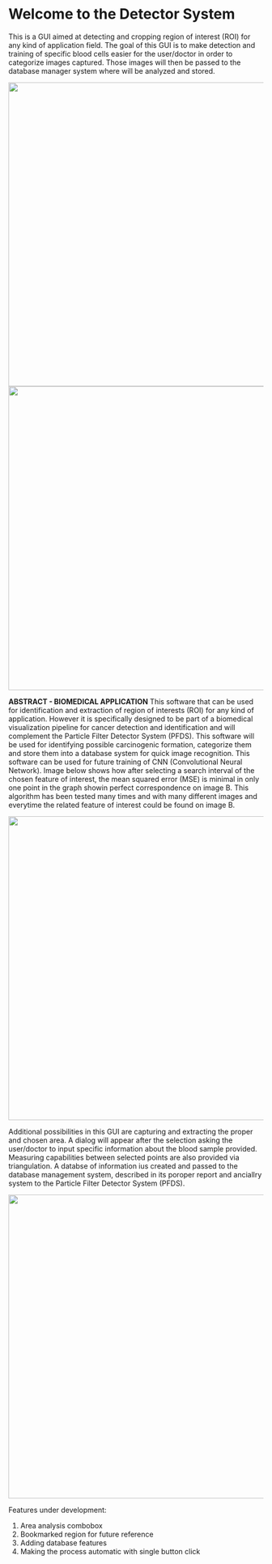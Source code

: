 # Welcome to the Detector System
This is a GUI aimed at detecting and cropping region of interest (ROI) for any kind of application field. The goal of this GUI is to make detection and training of specific blood cells easier for the user/doctor in order to categorize images captured. Those images will then be passed to the database manager system where will be analyzed and stored.

<div>
<img src="https://user-images.githubusercontent.com/55800613/79785111-527fa080-8311-11ea-9cde-d6098e4b652f.png" height="600">
</div>

<div>
<img src="https://user-images.githubusercontent.com/55800613/79785126-58758180-8311-11ea-85c7-762804955271.png" height="600">
</div>

**ABSTRACT - BIOMEDICAL APPLICATION**
This software that can be used for identification and extraction of region of interests (ROI) for any kind of application. However it is specifically designed to be part of a biomedical visualization pipeline for cancer detection and identification and will complement the Particle Filter Detector System (PFDS). This software will be used for identifying possible carcinogenic formation, categorize them and store them into a database system for quick image recognition. This software can be used for future training of CNN (Convolutional Neural Network).
Image  below shows how after selecting a search interval of the chosen feature of interest, the mean squared error (MSE) is minimal in only one point in the graph showin perfect correspondence on image B. This algorithm has been tested many times and with many different images and everytime the related feature of interest could be found on image B.

<div>
<img src="https://user-images.githubusercontent.com/55800613/79785137-5ad7db80-8311-11ea-88be-53f757ac1b47.png" height="600">
</div>

Additional possibilities in this GUI are capturing and extracting the proper and chosen area. A dialog will appear after the selection asking the user/doctor to input specific information about the blood sample provided. Measuring capabilities between selected points are also provided via triangulation. A databse of information ius created and passed to the database management system, described in its poroper report and anciallry system to the Particle Filter Detector System (PFDS).

<div>
<img src="https://user-images.githubusercontent.com/55800613/79785143-5e6b6280-8311-11ea-9cd7-f61cc7ec1071.png" height="600">
</div>

Features under development:
1. Area analysis combobox
2. Bookmarked region for future reference
3. Adding database features
4. Making the process automatic with single button click
